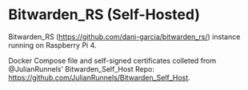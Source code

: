# Bitwarden_RS (Self-Hosted)

Bitwarden_RS (https://github.com/dani-garcia/bitwarden_rs/) instance running on Raspberry Pi 4.

Docker Compose file and self-signed certificates colleted from @JulianRunnels' Bitwarden_Self_Host Repo: https://github.com/JulianRunnels/Bitwarden_Self_Host.
